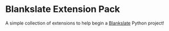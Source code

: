 # Blankslate Extension Pack

A simple collection of extensions to help begin a [Blankslate](https://github.com/unkokaeru/blankslate) Python project!
